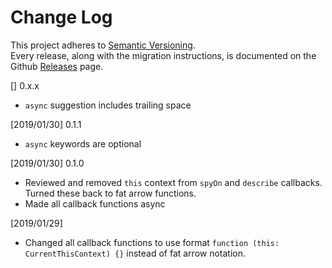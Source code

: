 # Change Log

This project adheres to [Semantic Versioning](http://semver.org/).  
Every release, along with the migration instructions, is documented on the Github [Releases](https://github.com/xabikos/vscode-jasmine/releases) page.

[] 0.x.x
- `async` suggestion includes trailing space

[2019/01/30] 0.1.1
- `async` keywords are optional

[2019/01/30] 0.1.0
- Reviewed and removed `this` context from `spyOn` and `describe` callbacks. Turned these back to fat arrow functions.
- Made all callback functions async

[2019/01/29]

- Changed all callback functions to use format `function (this: CurrentThisContext) {}` instead of fat arrow notation.
